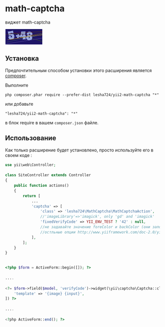 math-captcha
======================
виджет math-captcha

![Пример](https://raw.githubusercontent.com/lesha724/yii2-math-captcha/master/img/example.PNG)

Установка
------------

Предпочтительным способом установки этого расширения является [composer](http://getcomposer.org/download/).

Выполните

```
php composer.phar require --prefer-dist lesha724/yii2-math-captcha "*"
```

или добавьте

```
"lesha724/yii2-math-captcha": "*"
```

в блок require в вашем `composer.json` файле.


Использование
-----

Как только расширение будет установлено, просто используйте его в своем коде  :

```php
use yii\web\Controller;

class SiteController extends Controller
{
    public function actions()
    {
        return [
            ...
            'captcha' => [
                'class' => 'lesha724\MathCaptcha\MathCaptchaAction',
                //'imageLibrary'=>'imagick', only 'gd' and 'imagick' 
                'fixedVerifyCode' => YII_ENV_TEST ? '42' : null,
                //не задавайте значение foreColor и backColor (они заполняться случайными цветами)
                //остльные опции http://www.yiiframework.com/doc-2.0/yii-captcha-captchaaction.html
            ],
        ];
    }
}

```

```php

<?php $form = ActiveForm::begin([]); ?>

....

<?= $form->field($model, 'verifyCode')->widget(\yii\captcha\Captcha::className(), [
	'template' => '{image} {input}',
]) ?>

....

<?php ActiveForm::end(); ?>

```
